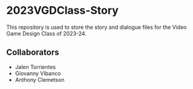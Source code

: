 # 2023VGDClass-Story
This repository is used to store the story and dialogue files for the Video Game Design Class of 2023-24.

## Collaborators
- Jalen Torrientes
- Giovanny Vibanco
- Anthony Clemetson
